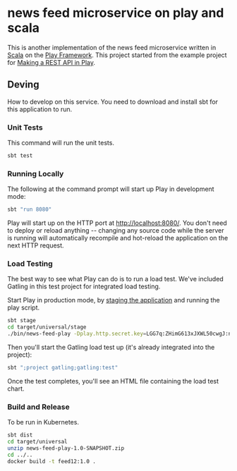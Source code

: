 # news feed microservice on play and scala

This is another implementation of the news feed microservice written in [Scala](https://www.scala-lang.org/) on the [Play Framework](https://www.playframework.com/). This project started from the example project for [Making a REST API in Play](http://developer.lightbend.com/guides/play-rest-api/index.html).

## Deving

How to develop on this service. You need to download and install sbt for this application to run.

### Unit Tests

This command will run the unit tests.

```bash
sbt test
```

### Running Locally

The following at the command prompt will start up Play in development mode:

```bash
sbt "run 8080"
```

Play will start up on the HTTP port at <http://localhost:8080/>.   You don't need to deploy or reload anything -- changing any source code while the server is running will automatically recompile and hot-reload the application on the next HTTP request.


### Load Testing

The best way to see what Play can do is to run a load test.  We've included Gatling in this test project for integrated load testing.

Start Play in production mode, by [staging the application](https://www.playframework.com/documentation/2.5.x/Deploying) and running the play script.

```bash
sbt stage
cd target/universal/stage
./bin/news-feed-play -Dplay.http.secret.key=LGG7q:ZHimG613xJXWL50cwgJ:nx6soU:XcPj2MhJ;GR[F0]ag:90cqpJ_ 
```

Then you'll start the Gatling load test up (it's already integrated into the project):

```bash
sbt ";project gatling;gatling:test"
```

Once the test completes, you'll see an HTML file containing the load test chart.

### Build and Release

To be run in Kubernetes.

```bash
sbt dist
cd target/universal
unzip news-feed-play-1.0-SNAPSHOT.zip
cd ../..
docker build -t feed12:1.0 .
```



